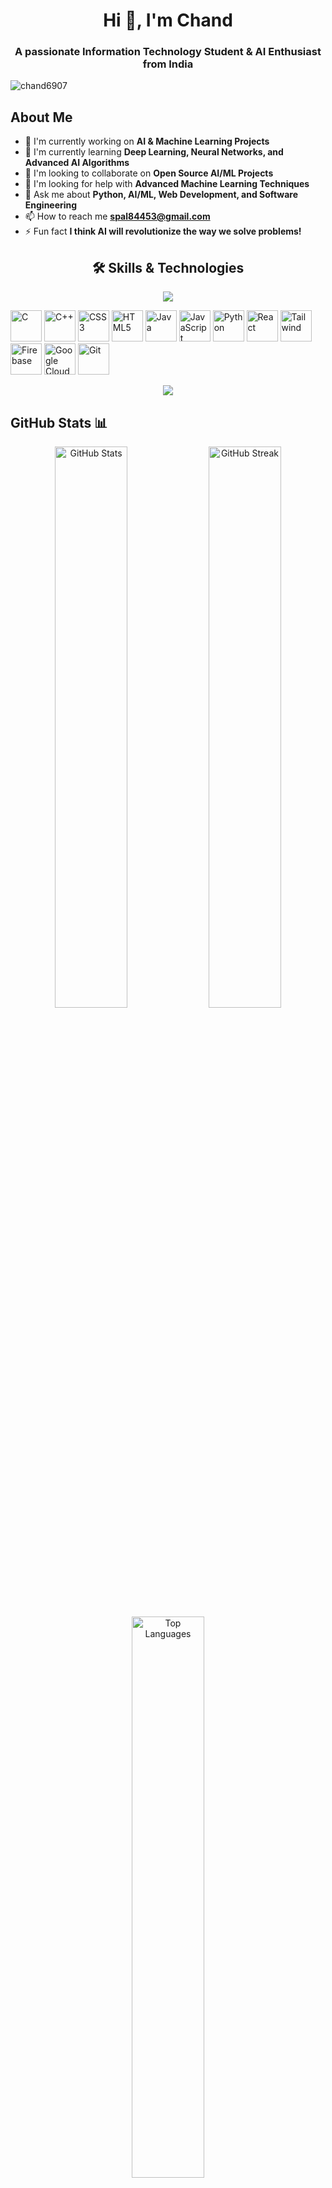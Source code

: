 <h1 align="center">Hi 👋, I'm Chand</h1>
<h3 align="center">A passionate Information Technology Student & AI Enthusiast from India</h3>

<p align="left"> <img src="https://komarev.com/ghpvc/?username=chand6907&label=Profile%20views&color=0e75b6&style=flat" alt="chand6907" /> </p>

## About Me

- 🔭 I'm currently working on **AI & Machine Learning Projects**
- 🌱 I'm currently learning **Deep Learning, Neural Networks, and Advanced AI Algorithms**
- 👯 I'm looking to collaborate on **Open Source AI/ML Projects**
- 🤝 I'm looking for help with **Advanced Machine Learning Techniques**
- 💬 Ask me about **Python, AI/ML, Web Development, and Software Engineering**
- 📫 How to reach me **spal84453@gmail.com**
- ⚡ Fun fact **I think AI will revolutionize the way we solve problems!**

<div align="center">

## 🛠️ Skills & Technologies

<img src="https://user-images.githubusercontent.com/73097560/115834477-dbab4500-a447-11eb-908a-139a6edaec5c.gif">

<p align="left">
  <img src="https://skillicons.dev/icons?i=c" alt="C" width="50" height="50"/>
  <img src="https://skillicons.dev/icons?i=cpp" alt="C++" width="50" height="50"/>
  <img src="https://skillicons.dev/icons?i=css" alt="CSS3" width="50" height="50"/>
  <img src="https://skillicons.dev/icons?i=html" alt="HTML5" width="50" height="50"/>
  <img src="https://skillicons.dev/icons?i=java" alt="Java" width="50" height="50"/>
  <img src="https://skillicons.dev/icons?i=js" alt="JavaScript" width="50" height="50"/>
  <img src="https://skillicons.dev/icons?i=python" alt="Python" width="50" height="50"/>
  <img src="https://skillicons.dev/icons?i=react" alt="React" width="50" height="50"/>
  <img src="https://skillicons.dev/icons?i=tailwind" alt="Tailwind" width="50" height="50"/>
  <img src="https://skillicons.dev/icons?i=firebase" alt="Firebase" width="50" height="50"/>
  <img src="https://skillicons.dev/icons?i=gcp" alt="Google Cloud" width="50" height="50"/>
  <img src="https://skillicons.dev/icons?i=git" alt="Git" width="50" height="50"/>
</p>

<img src="https://user-images.githubusercontent.com/73097560/115834477-dbab4500-a447-11eb-908a-139a6edaec5c.gif">

</div>

## GitHub Stats 📊

<div align="center">
  <img src="https://github-readme-stats.vercel.app/api?username=chand6907&show_icons=true&theme=tokyonight&hide_border=true&count_private=true" alt="GitHub Stats" width="48%"/>
  <img src="https://github-readme-streak-stats.herokuapp.com/?user=chand6907&theme=tokyonight&hide_border=true" alt="GitHub Streak" width="48%"/>
</div>

<div align="center">
  <img src="https://github-readme-stats.vercel.app/api/top-langs/?username=chand6907&layout=compact&theme=tokyonight&hide_border=true" alt="Top Languages" width="48%"/>
</div>

<div align="center">

## 🤝 Connect with Me

<img src="https://user-images.githubusercontent.com/73097560/115834477-dbab4500-a447-11eb-908a-139a6edaec5c.gif">

### Let's collaborate and build something amazing together! 🚀

<p align="center">
<a href="https://www.linkedin.com/in/chand-%F0%9F%9A%80-4126b52aa/" target="blank"><img src="https://skillicons.dev/icons?i=linkedin" alt="LinkedIn" width="50" height="50"/></a>
<a href="https://instagram.com/prince_chand_123" target="blank"><img src="https://skillicons.dev/icons?i=instagram" alt="Instagram" width="50" height="50"/></a>
<a href="https://x.com/pc6907" target="blank"><img src="https://skillicons.dev/icons?i=twitter" alt="Twitter" width="50" height="50"/></a>
<a href="https://www.youtube.com/@princechand1612" target="blank"><img src="https://img.icons8.com/color/50/000000/youtube-play.png" alt="YouTube" width="50" height="50"/></a>
<a href="mailto:spal84453@gmail.com"><img src="https://skillicons.dev/icons?i=gmail" alt="Gmail" width="50" height="50"/></a>
<a href="https://github.com/chand6907" target="blank"><img src="https://skillicons.dev/icons?i=github" alt="GitHub" width="50" height="50"/></a>
</p>

<img src="https://user-images.githubusercontent.com/73097560/115834477-dbab4500-a447-11eb-908a-139a6edaec5c.gif">

### 💬 Feel free to reach out for collaborations or just a friendly chat!

</div>